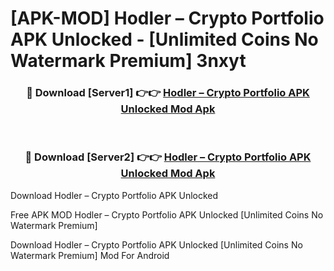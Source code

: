 # [APK-MOD] Hodler – Crypto Portfolio APK Unlocked - [Unlimited Coins No Watermark Premium] 3nxyt



<div align="center">
<h3>🔴 Download [Server1] 👉👉 <a href="https://momento.my/?title=Hodler_–_Crypto_Portfolio_APK_Unlocked">Hodler – Crypto Portfolio APK Unlocked Mod Apk</a></h3><br>

<h3>🔴 Download [Server2] 👉👉 <a href="https://momento.my/?title=Hodler_–_Crypto_Portfolio_APK_Unlocked">Hodler – Crypto Portfolio APK Unlocked Mod Apk</a></h3>
</div>



Download Hodler – Crypto Portfolio APK Unlocked 

Free APK MOD Hodler – Crypto Portfolio APK Unlocked [Unlimited Coins No Watermark Premium]

Download Hodler – Crypto Portfolio APK Unlocked [Unlimited Coins No Watermark Premium] Mod For Android
